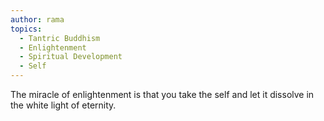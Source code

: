 ```yaml
---
author: rama
topics:
  - Tantric Buddhism
  - Enlightenment
  - Spiritual Development
  - Self
---
```


The miracle of enlightenment is that you take the self and let it dissolve in the white light of eternity.
